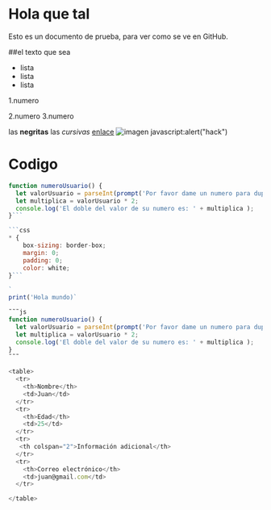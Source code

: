 # Hola que tal

Esto es un documento de  prueba, para ver como se ve en GitHub.

##el texto que sea

* lista
* lista
* lista

1.numero 

2.numero 
3.numero

las **negritas** las *cursivas*
[enlace](https://www.google.com)
![imagen](https://pbs.twimg.com/profile_images/869045735471896320/HkXKYwTl_400x400.jpg)
javascript:alert("hack")

# Codigo

```js
function numeroUsuario() {
  let valorUsuario = parseInt(prompt('Por favor dame un numero para duplicarlo'));
  let multiplica = valorUsuario * 2;
  console.log('El doble del valor de su numero es: ' + multiplica );
}```

```css
* {
    box-sizing: border-box;
    margin: 0;
    padding: 0;
    color: white;
}```

`
print('Hola mundo)`

˜˜˜js
function numeroUsuario() {
  let valorUsuario = parseInt(prompt('Por favor dame un numero para duplicarlo'));
  let multiplica = valorUsuario * 2;
  console.log('El doble del valor de su numero es: ' + multiplica );
}
˜˜˜

<table>
  <tr>
    <th>Nombre</th>
    <td>Juan</td>
  </tr>
  <tr>
    <th>Edad</th>
    <td>25</td>
  </tr>
  <tr>
   <th colspan="2">Información adicional</th>
  </tr>
  <tr>
    <th>Correo electrónico</th>
    <td>juan@gmail.com</td>
  </tr>

</table>